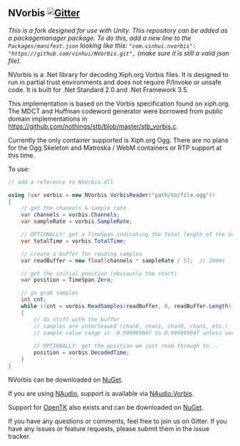 NVorbis    [![Gitter](https://badges.gitter.im/Join%20Chat.svg)](https://gitter.im/ioctlLR/NVorbis?utm_source=badge&utm_medium=badge&utm_campaign=pr-badge&utm_content=badge)
-------

_This is a fork designed for use with Unity. This repository can be added as a packagemanager package. To do this, add a new line to the `Packages/manifest.json` looking like this: `"com.vinhui.nvorbis": "https://github.com/vinhui/NVorbis.git",` (make sure it is still a valid json file)._

NVorbis is a .Net library for decoding Xiph.org Vorbis files. It is designed to run in partial trust environments and does not require P/Invoke or unsafe code. It is built for .Net Standard 2.0 and .Net Framework 3.5.

This implementation is based on the Vorbis specification found on xiph.org. The MDCT and Huffman codeword generator were borrowed from public domain implementations in https://github.com/nothings/stb/blob/master/stb_vorbis.c.

Currently the only container supported is Xiph.org Ogg. There are no plans for the Ogg Skeleton and Matroska / WebM containers or RTP support at this time.

To use:

```cs
// add a reference to NVorbis.dll

using (var vorbis = new NVorbis.VorbisReader("path/to/file.ogg"))
{
	// get the channels & sample rate
    var channels = vorbis.Channels;
    var sampleRate = vorbis.SampleRate;

    // OPTIONALLY: get a TimeSpan indicating the total length of the Vorbis stream
    var totalTime = vorbis.TotalTime;

	// create a buffer for reading samples
    var readBuffer = new float[channels * sampleRate / 5];	// 200ms

	// get the initial position (obviously the start)
    var position = TimeSpan.Zero;

    // go grab samples
    int cnt;
    while ((cnt = vorbis.ReadSamples(readBuffer, 0, readBuffer.Length)) > 0)
    {
    	// do stuff with the buffer
    	// samples are interleaved (chan0, chan1, chan0, chan1, etc.)
    	// sample value range is -0.99999994f to 0.99999994f unless vorbis.ClipSamples == false
    
    	// OPTIONALLY: get the position we just read through to...
        position = vorbis.DecodedTime;
    }
}
```

NVorbis can be downloaded on [NuGet](https://www.nuget.org/packages/NVorbis/).

If you are using [NAudio](https://github.com/naudio/NAudio), support is available via [NAudio.Vorbis](https://github.com/NAudio/Vorbis).

Support for [OpenTK](https://github.com/opentk/opentk) also exists and can be downloaded on [NuGet](https://www.nuget.org/packages/NVorbis.OpenTKSupport/).

If you have any questions or comments, feel free to join us on Gitter.  If you have any issues or feature requests, please submit them in the issue tracker.
